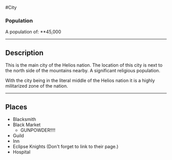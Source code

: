 #City
### Population

A population of:
**45,000

--- 

## Description

This is the main city of the Helios nation. The location of this city is next to the north side of the mountains nearby. A significant religious population.

With the city being in the literal middle of the Helios nation it is a highly militarized zone of the nation.

--- 

## Places

- Blacksmith
- Black Market
	- GUNPOWDER!!!!
- Guild
- Inn
- Eclipse Knights (Don't forget to link to their page.)
- Hospital